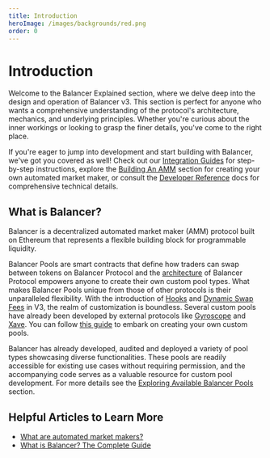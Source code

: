 ```yaml
---
title: Introduction
heroImage: /images/backgrounds/red.png
order: 0
---
```


# Introduction

Welcome to the Balancer Explained section, where we delve deep into the design and operation of Balancer v3. This section is perfect for anyone who wants a comprehensive understanding of the protocol's architecture, mechanics, and underlying principles. Whether you're curious about the inner workings or looking to grasp the finer details, you've come to the right place.

If you're eager to jump into development and start building with Balancer, we've got you covered as well! Check out our [Integration Guides](../../integration-guides/README.md) for step-by-step instructions, explore the [Building An AMM](../../build-a-custom-amm/README.md) section for creating your own automated market maker, or consult the [Developer Reference](../../developer-reference/README.md) docs for comprehensive technical details.

## What is Balancer?

Balancer is a decentralized automated market maker (AMM) protocol built on Ethereum that represents a flexible building block for programmable liquidity.

Balancer Pools are smart contracts that define how traders can swap between tokens on Balancer Protocol and the [architecture](./architecture.md) of Balancer Protocol empowers anyone to create their own custom pool types. What makes Balancer Pools unique from those of other protocols is their unparalleled flexibility. With the introduction of [Hooks](./hooks.md) and [Dynamic Swap Fees](/concepts/vault/swap-fee.html#dynamic-swap-fee) in V3, the realm of customization is boundless. Several custom pools have already been developed by external protocols like [Gyroscope](https://www.gyro.finance/) and [Xave](https://www.xave.co/). You can follow [this guide](../../build-a-custom-amm/build-an-amm/create-custom-amm-with-novel-invariant.md) to embark on creating your own custom pools.

Balancer has already developed, audited and deployed a variety of pool types showcasing diverse functionalities. These pools are readily accessible for existing use cases without requiring permission, and the accompanying code serves as a valuable resource for custom pool development. For more details see the [Exploring Available Balancer Pools](../explore-available-balancer-pools/) section.


## Helpful Articles to Learn More

- [What are automated market makers?](https://chain.link/education-hub/what-is-an-automated-market-maker-amm)
- [What is Balancer? The Complete Guide](https://medium.com/balancer-protocol/what-is-balancer-the-complete-guide-762ee230a9d4)
